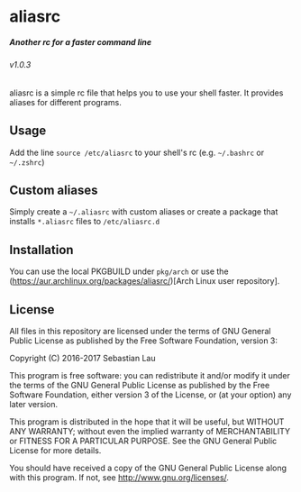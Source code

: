# aliasrc
##### Another rc for a faster command line
###### v1.0.3

aliasrc is a simple rc file that helps you to use your shell faster.
It provides aliases for different programs.

## Usage

Add the line `source /etc/aliasrc` to your shell's rc (e.g. `~/.bashrc` or `~/.zshrc`)

## Custom aliases

Simply create a `~/.aliasrc` with custom aliases or create a package that installs `*.aliasrc` files to `/etc/aliasrc.d`

## Installation

You can use the local PKGBUILD under `pkg/arch` or use the (https://aur.archlinux.org/packages/aliasrc/)[Arch Linux user repository].

## License

All files in this repository are licensed under the terms of GNU General Public License as published by the Free Software Foundation, version 3:

Copyright (C) 2016-2017 Sebastian Lau <lauseb644 _at_ gmail _dot_ com>

This program is free software: you can redistribute it and/or modify
it under the terms of the GNU General Public License as published by
the Free Software Foundation, either version 3 of the License, or
(at your option) any later version.

This program is distributed in the hope that it will be useful,
but WITHOUT ANY WARRANTY; without even the implied warranty of
MERCHANTABILITY or FITNESS FOR A PARTICULAR PURPOSE.  See the
GNU General Public License for more details.

You should have received a copy of the GNU General Public License
along with this program.  If not, see <http://www.gnu.org/licenses/>.
